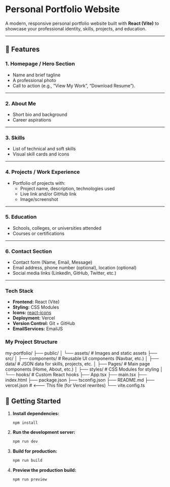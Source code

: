 # Personal Portfolio Website

A modern, responsive personal portfolio website built with **React (Vite)** to showcase your professional identity, skills, projects, and education.

---

## 🚀 Features

### 1. Homepage / Hero Section
- Name and brief tagline 
- A professional photo 
- Call to action (e.g., “View My Work”, “Download Resume”).

---

### 2. About Me
 - Short bio and background
 - Career aspirations

---

### 3. Skills
  - List of technical and soft skills
  - Visual skill cards and icons

---

### 4. Projects / Work Experience
  - Portfolio of projects with:
    - Project name, description, technologies used
    - Live link and/or GitHub link
    - Image/screenshot

---

### 5. Education
  - Schools, colleges, or universities attended
  - Courses or certifications

---

### 6. Contact Section
 - Contact form (Name, Email, Message)
  - Email address, phone number (optional), location (optional)
  - Social media links (LinkedIn, GitHub, Twitter, etc.)

---

### Tech Stack

- **Frontend:** React (Vite)
- **Styling:** CSS Modules
- **Icons:** [react-icons](https://react-icons.github.io/react-icons/)
- **Deployment:** Vercel
- **Version Control:** Git + GitHub
- **EmailServices:** EmailJS

### My Project Structure

my-portfolio/
├── public/
│   └── assets/                # Images and static assets
├── src/
│   ├── components/            # Reusable UI components (Navbar, etc.)
│   ├── data/                  # JSON data for skills, projects, etc.
│   ├── Pages/                 # Main page components (Home, About, etc.)
│   ├── styles/                # CSS Modules for styling
│   └── hooks/                 # Custom React hooks
├── App.tsx
├── main.tsx
├── index.html
├── package.json
├── tsconfig.json
├── README.md
├── vercel.json                # <--- This file (for Vercel rewrites)
└── vite.config.ts

## 🚀 Getting Started

1. **Install dependencies:**
   ```sh
   npm install
   ```

2. **Run the development server:**
   ```sh
   npm run dev
   ```

3. **Build for production:**
   ```sh
   npm run build
   ```

4. **Preview the production build:**
   ```sh
   npm run preview
   ```

